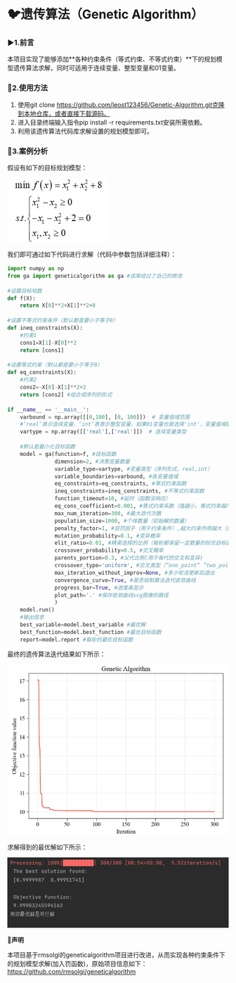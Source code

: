 # :bird:**遗传算法（Genetic Algorithm）**

###  :arrow_forward:**1.前言**

本项目实现了能够添加**各种约束条件（等式约束、不等式约束）**下的规划模型遗传算法求解，同时可适用于连续变量、整型变量和01变量。

### :bookmark:**2.使用方法**

1. 使用git clone https://github.com/leost123456/Genetic-Algorithm.git克隆到本地仓库，或者直接下载源码。
2. 进入目录终端输入指令pip install -r requirements.txt安装所需依赖。
3. 利用该遗传算法代码库求解设置的规划模型即可。

### :blue_book:**3.案例分析**

假设有如下的目标规划模型：

![公式](./images/formula.png)

我们即可通过如下代码进行求解（代码中参数包括详细注释）：

```python
import numpy as np
from ga import geneticalgorithm as ga #该库经过了自己的修改

#设置目标哈数
def f(X):
    return X[0]**2+X[1]**2+8

#设置不等式约束条件（默认都是要小于等于0）
def ineq_constraints(X):
    #约束1
    cons1=X[1]-X[0]**2
    return [cons1]

#设置等式约束（默认都是要小于等于0）
def eq_constraints(X):
    #约束2
    cons2=-X[0]-X[1]**2+2
    return [cons2] #组合成序列的形式

if __name__ == '__main__':
    varbound = np.array([[0,100], [0, 100]])  # 变量值域范围
    #‘real’表示连续变量，‘int’表表示整型变量，如果01变量也是选择'int'，变量值域限制为01即可
    vartype = np.array([['real'],['real']])  # 连续变量类型

    #默认是最小化目标函数
    model = ga(function=f, #目标函数
               dimension=2, #决策变量数量
               variable_type=vartype, #变量类型（序列形式，real,int）
               variable_boundaries=varbound, #各变量值域
               eq_constraints=eq_constraints, #等式约束函数
               ineq_constraints=ineq_constraints, #不等式约束函数
               function_timeout=10, #延时（函数没响应）
               eq_cons_coefficient=0.001, #等式约束系数（值越小，等式约束越严格）
               max_num_iteration=300, #最大迭代次数
               population_size=1000, #个体数量（初始解的数量）
               penalty_factor=1, #惩罚因子（用于约束条件）,越大约束作用越大（要选择合适的值1比较合适）
               mutation_probability=0.1, #变异概率
               elit_ratio=0.01, #精英选择的比例（每轮都保留一定数量的较优目标函数的个体）
               crossover_probability=0.5, #交叉概率
               parents_portion=0.3, #父代比例(用于每代的交叉和变异)
               crossover_type='uniform', #交叉类型（”one_point“ ”two_point“ "uniform"）
               max_iteration_without_improv=None, #多少轮没更新后退出
               convergence_curve=True, #是否绘制算法迭代收敛曲线
               progress_bar=True, #进度条显示
               plot_path='.' #保存收敛曲线svg图像的路径
               )
    model.run()
    #输出信息
    best_variable=model.best_variable #最优解
    best_function=model.best_function #最优目标函数
    report=model.report #每轮的最优目标函数
```

最终的遗传算法迭代结果如下所示：

![算法迭代图](./images/Algorithm_iteration.png)

求解得到的最优解如下所示：

![最优解](./images/output.png)

:key:**声明**

本项目基于rmsolgi的geneticalgorithm项目进行改进，从而实现各种约束条件下的规划模型求解(加入罚函数)，原始项目信息如下：<https://github.com/rmsolgi/geneticalgorithm>



